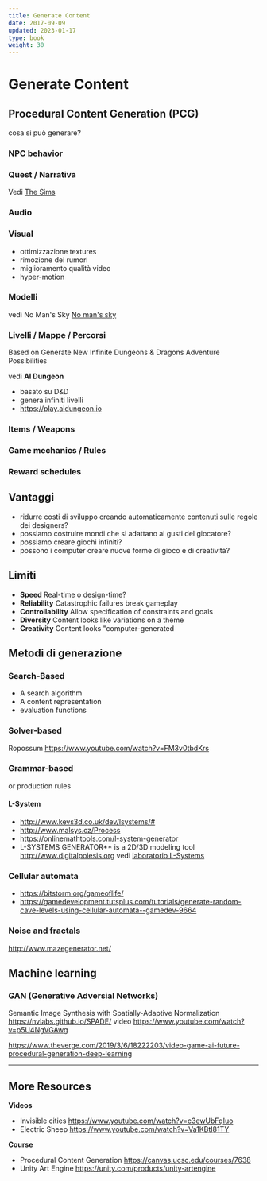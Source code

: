 ```yaml
---
title: Generate Content
date: 2017-09-09
updated: 2023-01-17
type: book
weight: 30
---
```

# Generate Content

## Procedural Content Generation (PCG)

cosa si può generare?

### NPC behavior

### Quest / Narrativa

Vedi [The Sims](60_case-studies.md#The%20Sims)

### Audio

### Visual
- ottimizzazione textures
- rimozione dei rumori
- miglioramento qualità video
- hyper-motion

### Modelli
vedi No Man's Sky [No man's sky](60_case-studies.md#No%20man's%20sky)

### Livelli / Mappe / Percorsi

Based on Generate New Infinite Dungeons & Dragons Adventure Possibilities

vedi **AI Dungeon**  
- basato su D&D
- genera infiniti livelli
- <https://play.aidungeon.io>

### Items / Weapons

### Game mechanics / Rules

### Reward schedules

## Vantaggi
- ridurre costi di sviluppo creando automaticamente contenuti sulle regole dei designers?
- possiamo costruire mondi che si adattano ai gusti del giocatore?
- possiamo creare giochi infiniti?
- possono i computer creare nuove forme di gioco e di creatività?

## Limiti
- **Speed**
Real-time o design-time?
- **Reliability**
Catastrophic failures break gameplay
- **Controllability**
Allow specification of constraints and goals
- **Diversity**
Content looks like variations on a theme
- **Creativity**
Content looks "computer-generated

## Metodi di generazione
### Search-Based
- A search algorithm
- A content representation
- evaluation functions

### Solver-based
Ropossum https://www.youtube.com/watch?v=FM3v0tbdKrs

### Grammar-based
or production rules

#### L-System
- <http://www.kevs3d.co.uk/dev/lsystems/#>
- <http://www.malsys.cz/Process>
- <https://onlinemathtools.com/l-system-generator>
- L-SYSTEMS GENERATOR** is a 2D/3D modeling tool <http://www.digitalpoiesis.org>
vedi [laboratorio L-Systems](lab/lab_L-Systems.md)

### Cellular automata
- <https://bitstorm.org/gameoflife/>
- <https://gamedevelopment.tutsplus.com/tutorials/generate-random-cave-levels-using-cellular-automata--gamedev-9664>

### Noise and fractals
<http://www.mazegenerator.net/>

## Machine learning
### GAN (Generative Adversial Networks)
Semantic Image Synthesis with Spatially-Adaptive Normalization
<https://nvlabs.github.io/SPADE/>
video <https://www.youtube.com/watch?v=p5U4NgVGAwg>

<https://www.theverge.com/2019/3/6/18222203/video-game-ai-future-procedural-generation-deep-learning>

---

## More Resources
**Videos**
- Invisible cities <https://www.youtube.com/watch?v=c3ewUbFqIuo>
- Electric Sheep <https://www.youtube.com/watch?v=Va1KBtI81TY>

**Course**
- Procedural Content Generation <https://canvas.ucsc.edu/courses/7638>
- Unity Art Engine <https://unity.com/products/unity-artengine>
